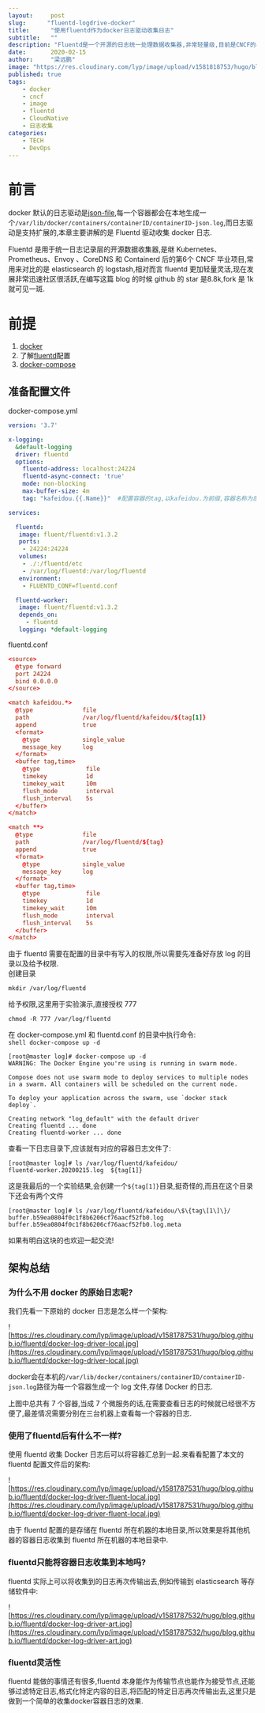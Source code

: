 ```yaml
---
layout:     post 
slug:      "fluentd-logdrive-docker"
title:      "使用fluentd作为docker日志驱动收集日志"
subtitle:   ""
description: "Fluentd是一个开源的日志统一处理数据收集器,非常轻量级,目前是CNCF的毕业项目."  
date:       2020-02-15
author:     "梁远鹏"
image: "https://res.cloudinary.com/lyp/image/upload/v1581818753/hugo/blog.github.io/white-and-brown-bird-near-body-of-water-under-blue-sky-at-1106416.jpg"
published: true
tags: 
    - docker
    - cncf
    - image
    - fluentd
    - CloudNative
    - 日志收集
categories: 
    - TECH
    - DevOps
---
```



# 前言  

docker 默认的日志驱动是[json-file](https://docs.docker.com/config/containers/logging/json-file/),每一个容器都会在本地生成一个``/var/lib/docker/containers/containerID/containerID-json.log``,而日志驱动是支持扩展的,本章主要讲解的是 Fluentd 驱动收集 docker 日志.  

Fluentd 是用于统一日志记录层的开源数据收集器,是继 Kubernetes、Prometheus、Envoy 、CoreDNS 和 Containerd 后的第6个 CNCF 毕业项目,常用来对比的是 elasticsearch 的 logstash,相对而言 fluentd 更加轻量灵活,现在发展非常迅速社区很活跃,在编写这篇 blog 的时候 github 的 star 是8.8k,fork 是 1k 就可见一斑.


# 前提

1. [docker](https://www.docker.com/get-started)  
2. 了解[fluentd](https://www.fluentd.org/)配置  
3. [docker-compose](https://docs.docker.com/compose/reference/overview/)  

##  准备配置文件    


docker-compose.yml  

```yaml
version: '3.7'

x-logging:
  &default-logging
  driver: fluentd
  options:
    fluentd-address: localhost:24224
    fluentd-async-connect: 'true'
    mode: non-blocking
    max-buffer-size: 4m
    tag: "kafeidou.{{.Name}}"  #配置容器的tag,以kafeidou.为前缀,容器名称为后缀,docker-compose会给容器添加副本后缀,如 fluentd_1

services:

  fluentd:
   image: fluent/fluentd:v1.3.2
   ports:
    - 24224:24224
   volumes:
    - ./:/fluentd/etc
    - /var/log/fluentd:/var/log/fluentd
   environment:
    - FLUENTD_CONF=fluentd.conf

  fluentd-worker:
   image: fluent/fluentd:v1.3.2
   depends_on:
     - fluentd
   logging: *default-logging
```  

fluentd.conf
```conf
<source>
  @type forward
  port 24224
  bind 0.0.0.0
</source>

<match kafeidou.*>
  @type              file
  path               /var/log/fluentd/kafeidou/${tag[1]}
  append             true
  <format>
    @type            single_value
    message_key      log
  </format>
  <buffer tag,time>
    @type             file
    timekey           1d
    timekey_wait      10m
    flush_mode        interval
    flush_interval    5s
  </buffer>
</match>

<match **>
  @type              file
  path               /var/log/fluentd/${tag}
  append             true
  <format>
    @type            single_value
    message_key      log
  </format>
  <buffer tag,time>
    @type             file
    timekey           1d
    timekey_wait      10m
    flush_mode        interval
    flush_interval    5s
  </buffer>
</match>
```  


由于 fluentd 需要在配置的目录中有写入的权限,所以需要先准备好存放 log 的目录以及给予权限.  
创建目录
```shell
mkdir /var/log/fluentd
```
给予权限,这里用于实验演示,直接授权 777  
```shell
chmod -R 777 /var/log/fluentd
```  

在 docker-compose.yml 和 fluentd.conf 的目录中执行命令:  
``shell
docker-compose up -d
``  

```shell
[root@master log]# docker-compose up -d
WARNING: The Docker Engine you're using is running in swarm mode.

Compose does not use swarm mode to deploy services to multiple nodes in a swarm. All containers will be scheduled on the current node.

To deploy your application across the swarm, use `docker stack deploy`.

Creating network "log_default" with the default driver
Creating fluentd ... done
Creating fluentd-worker ... done
```

查看一下日志目录下,应该就有对应的容器日志文件了:  
```shell
[root@master log]# ls /var/log/fluentd/kafeidou/
fluentd-worker.20200215.log  ${tag[1]}
```  

这是我最后的一个实验结果,会创建一个`${tag[1]}`目录,挺奇怪的,而且在这个目录下还会有两个文件  
```shell
[root@master log]# ls /var/log/fluentd/kafeidou/\$\{tag\[1\]\}/
buffer.b59ea0804f0c1f8b6206cf76aacf52fb0.log  buffer.b59ea0804f0c1f8b6206cf76aacf52fb0.log.meta
```  

如果有明白这块的也欢迎一起交流!  

## 架构总结  


### 为什么不用 docker 的原始日志呢?  

我们先看一下原始的 docker 日志是怎么样一个架构:  

![https://res.cloudinary.com/lyp/image/upload/v1581787531/hugo/blog.github.io/fluentd/docker-log-driver-local.jpg](https://res.cloudinary.com/lyp/image/upload/v1581787531/hugo/blog.github.io/fluentd/docker-log-driver-local.jpg)  

docker会在本机的`/var/lib/docker/containers/containerID/containerID-json.log`路径为每一个容器生成一个 log 文件,存储 Docker 的日志.  

上图中总共有 7 个容器,当成 7 个微服务的话,在需要查看日志的时候就已经很不方便了,最差情况需要分别在三台机器上查看每一个容器的日志.  

### 使用了fluentd后有什么不一样?

使用 fluentd 收集 Docker 日志后可以将容器汇总到一起.来看看配置了本文的 fluentd 配置文件后的架构:  

![https://res.cloudinary.com/lyp/image/upload/v1581787531/hugo/blog.github.io/fluentd/docker-log-driver-fluent-local.jpg](https://res.cloudinary.com/lyp/image/upload/v1581787531/hugo/blog.github.io/fluentd/docker-log-driver-fluent-local.jpg)  

由于 fluentd 配置的是存储在 fluentd 所在机器的本地目录,所以效果是将其他机器的容器日志收集到 fluentd 所在机器的本地目录中.  

### fluentd只能将容器日志收集到本地吗?

fluentd 实际上可以将收集到的日志再次传输出去,例如传输到 elasticsearch 等存储软件中:  


![https://res.cloudinary.com/lyp/image/upload/v1581787532/hugo/blog.github.io/fluentd/docker-log-driver-art.jpg](https://res.cloudinary.com/lyp/image/upload/v1581787532/hugo/blog.github.io/fluentd/docker-log-driver-art.jpg)  

### fluentd灵活性  

fluentd 能做的事情还有很多,fluentd 本身能作为传输节点也能作为接受节点,还能够过滤特定日志,格式化特定内容的日志,将匹配的特定日志再次传输出去,这里只是做到一个简单的收集docker容器日志的效果.


